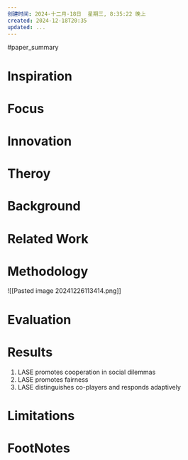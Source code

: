 ```yaml
---
创建时间: 2024-十二月-18日  星期三, 8:35:22 晚上
created: 2024-12-18T20:35
updated: ...
---
```

#paper_summary 

# Inspiration



# Focus



# Innovation



# Theroy



# Background



# Related Work




# Methodology
![[Pasted image 20241226113414.png]]


# Evaluation



# Results
1. LASE promotes cooperation in social dilemmas
2. LASE promotes fairness
3. LASE distinguishes co-players and responds adaptively


# Limitations


# FootNotes
